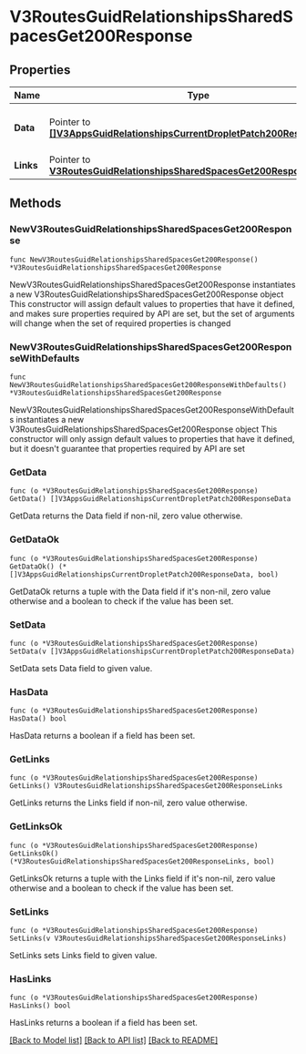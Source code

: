 # V3RoutesGuidRelationshipsSharedSpacesGet200Response

## Properties

Name | Type | Description | Notes
------------ | ------------- | ------------- | -------------
**Data** | Pointer to [**[]V3AppsGuidRelationshipsCurrentDropletPatch200ResponseData**](V3AppsGuidRelationshipsCurrentDropletPatch200ResponseData.md) | List of spaces the route is shared with | [optional] 
**Links** | Pointer to [**V3RoutesGuidRelationshipsSharedSpacesGet200ResponseLinks**](V3RoutesGuidRelationshipsSharedSpacesGet200ResponseLinks.md) |  | [optional] 

## Methods

### NewV3RoutesGuidRelationshipsSharedSpacesGet200Response

`func NewV3RoutesGuidRelationshipsSharedSpacesGet200Response() *V3RoutesGuidRelationshipsSharedSpacesGet200Response`

NewV3RoutesGuidRelationshipsSharedSpacesGet200Response instantiates a new V3RoutesGuidRelationshipsSharedSpacesGet200Response object
This constructor will assign default values to properties that have it defined,
and makes sure properties required by API are set, but the set of arguments
will change when the set of required properties is changed

### NewV3RoutesGuidRelationshipsSharedSpacesGet200ResponseWithDefaults

`func NewV3RoutesGuidRelationshipsSharedSpacesGet200ResponseWithDefaults() *V3RoutesGuidRelationshipsSharedSpacesGet200Response`

NewV3RoutesGuidRelationshipsSharedSpacesGet200ResponseWithDefaults instantiates a new V3RoutesGuidRelationshipsSharedSpacesGet200Response object
This constructor will only assign default values to properties that have it defined,
but it doesn't guarantee that properties required by API are set

### GetData

`func (o *V3RoutesGuidRelationshipsSharedSpacesGet200Response) GetData() []V3AppsGuidRelationshipsCurrentDropletPatch200ResponseData`

GetData returns the Data field if non-nil, zero value otherwise.

### GetDataOk

`func (o *V3RoutesGuidRelationshipsSharedSpacesGet200Response) GetDataOk() (*[]V3AppsGuidRelationshipsCurrentDropletPatch200ResponseData, bool)`

GetDataOk returns a tuple with the Data field if it's non-nil, zero value otherwise
and a boolean to check if the value has been set.

### SetData

`func (o *V3RoutesGuidRelationshipsSharedSpacesGet200Response) SetData(v []V3AppsGuidRelationshipsCurrentDropletPatch200ResponseData)`

SetData sets Data field to given value.

### HasData

`func (o *V3RoutesGuidRelationshipsSharedSpacesGet200Response) HasData() bool`

HasData returns a boolean if a field has been set.

### GetLinks

`func (o *V3RoutesGuidRelationshipsSharedSpacesGet200Response) GetLinks() V3RoutesGuidRelationshipsSharedSpacesGet200ResponseLinks`

GetLinks returns the Links field if non-nil, zero value otherwise.

### GetLinksOk

`func (o *V3RoutesGuidRelationshipsSharedSpacesGet200Response) GetLinksOk() (*V3RoutesGuidRelationshipsSharedSpacesGet200ResponseLinks, bool)`

GetLinksOk returns a tuple with the Links field if it's non-nil, zero value otherwise
and a boolean to check if the value has been set.

### SetLinks

`func (o *V3RoutesGuidRelationshipsSharedSpacesGet200Response) SetLinks(v V3RoutesGuidRelationshipsSharedSpacesGet200ResponseLinks)`

SetLinks sets Links field to given value.

### HasLinks

`func (o *V3RoutesGuidRelationshipsSharedSpacesGet200Response) HasLinks() bool`

HasLinks returns a boolean if a field has been set.


[[Back to Model list]](../README.md#documentation-for-models) [[Back to API list]](../README.md#documentation-for-api-endpoints) [[Back to README]](../README.md)


